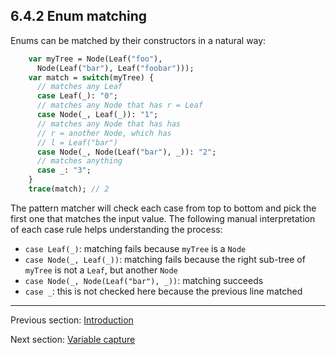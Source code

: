 ## 6.4.2 Enum matching

Enums can be matched by their constructors in a natural way:

```haxe
    var myTree = Node(Leaf("foo"),
      Node(Leaf("bar"), Leaf("foobar")));
    var match = switch(myTree) {
      // matches any Leaf
      case Leaf(_): "0";
      // matches any Node that has r = Leaf
      case Node(_, Leaf(_)): "1";
      // matches any Node that has has
      // r = another Node, which has
      // l = Leaf("bar")
      case Node(_, Node(Leaf("bar"), _)): "2";
      // matches anything
      case _: "3";
    }
    trace(match); // 2
```

The pattern matcher will check each case from top to bottom and pick the first one that matches the input value. The following manual interpretation of each case rule helps understanding the process:

* `case Leaf(_)`: matching fails because `myTree` is a `Node`
* `case Node(_, Leaf(_))`: matching fails because the right sub-tree of `myTree` is not a `Leaf`, but another `Node`
* `case Node(_, Node(Leaf("bar"), _))`: matching succeeds
* `case _`: this is not checked here because the previous line matched

---

Previous section: [Introduction](lf-pattern-matching-introduction.md)

Next section: [Variable capture](lf-pattern-matching-variable-capture.md)